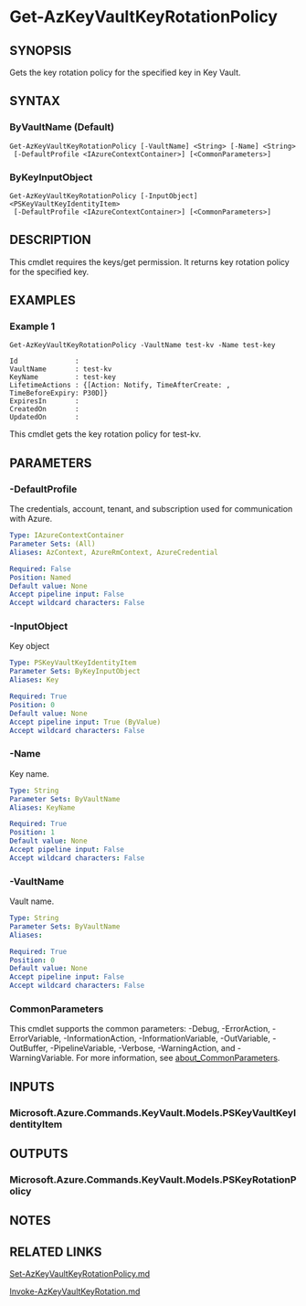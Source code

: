 ﻿---
external help file: Microsoft.Azure.PowerShell.Cmdlets.KeyVault.dll-Help.xml
Module Name: Az.KeyVault
online version: https://learn.microsoft.com/powershell/module/az.keyvault/get-azkeyvaultkeyrotationpolicy
schema: 2.0.0
---

# Get-AzKeyVaultKeyRotationPolicy

## SYNOPSIS
Gets the key rotation policy for the specified key in Key Vault.

## SYNTAX

### ByVaultName (Default)
```
Get-AzKeyVaultKeyRotationPolicy [-VaultName] <String> [-Name] <String>
 [-DefaultProfile <IAzureContextContainer>] [<CommonParameters>]
```

### ByKeyInputObject
```
Get-AzKeyVaultKeyRotationPolicy [-InputObject] <PSKeyVaultKeyIdentityItem>
 [-DefaultProfile <IAzureContextContainer>] [<CommonParameters>]
```

## DESCRIPTION
This cmdlet requires the keys/get permission.
It returns key rotation policy for the specified key.

## EXAMPLES

### Example 1
```
Get-AzKeyVaultKeyRotationPolicy -VaultName test-kv -Name test-key

Id              :
VaultName       : test-kv
KeyName         : test-key
LifetimeActions : {[Action: Notify, TimeAfterCreate: , TimeBeforeExpiry: P30D]}
ExpiresIn       :
CreatedOn       :
UpdatedOn       :
```

This cmdlet gets the key rotation policy for test-kv.

## PARAMETERS

### -DefaultProfile
The credentials, account, tenant, and subscription used for communication with Azure.

```yaml
Type: IAzureContextContainer
Parameter Sets: (All)
Aliases: AzContext, AzureRmContext, AzureCredential

Required: False
Position: Named
Default value: None
Accept pipeline input: False
Accept wildcard characters: False
```

### -InputObject
Key object

```yaml
Type: PSKeyVaultKeyIdentityItem
Parameter Sets: ByKeyInputObject
Aliases: Key

Required: True
Position: 0
Default value: None
Accept pipeline input: True (ByValue)
Accept wildcard characters: False
```

### -Name
Key name.

```yaml
Type: String
Parameter Sets: ByVaultName
Aliases: KeyName

Required: True
Position: 1
Default value: None
Accept pipeline input: False
Accept wildcard characters: False
```

### -VaultName
Vault name.

```yaml
Type: String
Parameter Sets: ByVaultName
Aliases:

Required: True
Position: 0
Default value: None
Accept pipeline input: False
Accept wildcard characters: False
```

### CommonParameters
This cmdlet supports the common parameters: -Debug, -ErrorAction, -ErrorVariable, -InformationAction, -InformationVariable, -OutVariable, -OutBuffer, -PipelineVariable, -Verbose, -WarningAction, and -WarningVariable. For more information, see [about_CommonParameters](http://go.microsoft.com/fwlink/?LinkID=113216).

## INPUTS

### Microsoft.Azure.Commands.KeyVault.Models.PSKeyVaultKeyIdentityItem
## OUTPUTS

### Microsoft.Azure.Commands.KeyVault.Models.PSKeyRotationPolicy
## NOTES

## RELATED LINKS

[Set-AzKeyVaultKeyRotationPolicy.md]()

[Invoke-AzKeyVaultKeyRotation.md]()

